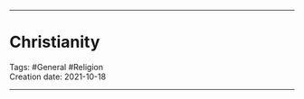 -----------------------------------------------
# Christianity
Tags: #General #Religion   
Creation date: 2021-10-18

-----------------------------------------------

